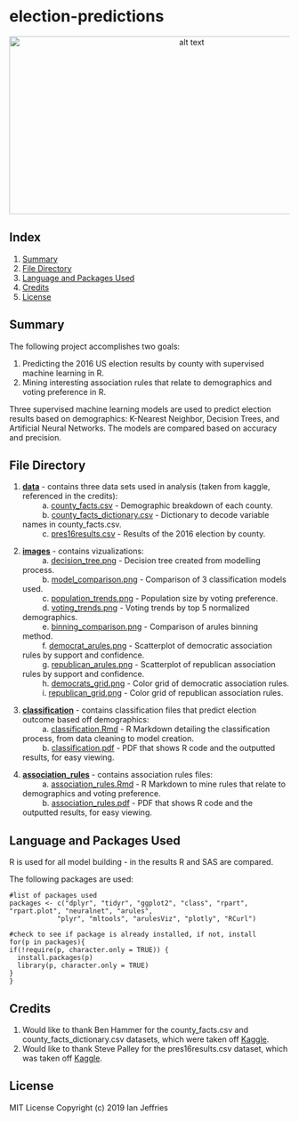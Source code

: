 # election-predictions

<p align="center">
<img src="https://github.com/ianjeffries/election-predictions/blob/master/images/voting_trends.png" alt="alt text" width="640" height="320">
</p>

## Index 
1. [Summary](https://github.com/ianjeffries/election-predictions#summary)
2. [File Directory](https://github.com/ianjeffries/election-predictions#file-directory)
3. [Language and Packages Used](https://github.com/ianjeffries/election-predictions#language-and-packages-used)
4. [Credits](https://github.com/ianjeffries/election-predictions#credits)
5. [License](https://github.com/ianjeffries/election-predictions#license)

## Summary 
The following project accomplishes two goals:  

  1. Predicting the 2016 US election results by county with supervised machine learning in R.
  2. Mining interesting association rules that relate to demographics and voting preference in R. 
  
Three supervised machine learning models are used to predict election results based on demographics: K-Nearest Neighbor, Decision Trees, and Artificial Neural Networks. The models are compared based on accuracy and precision. 

## File Directory

1. [**data**](https://github.com/ianjeffries/election-predictions/tree/master/data) - contains three data sets used in analysis (taken from kaggle, referenced in the credits):  
  &nbsp;&nbsp;&nbsp;&nbsp;&nbsp;&nbsp;&nbsp;&nbsp;&nbsp;a. [county_facts.csv](https://github.com/ianjeffries/election-predictions/blob/master/data/county_facts.csv) - Demographic breakdown of each county.  
  &nbsp;&nbsp;&nbsp;&nbsp;&nbsp;&nbsp;&nbsp;&nbsp;&nbsp;b. [county_facts_dictionary.csv](https://github.com/ianjeffries/election-predictions/blob/master/data/county_facts_dictionary.csv) - Dictionary to decode variable names in county_facts.csv.  
  &nbsp;&nbsp;&nbsp;&nbsp;&nbsp;&nbsp;&nbsp;&nbsp;&nbsp;c. [pres16results.csv](https://github.com/ianjeffries/election-predictions/blob/master/data/pres16results.csv) - Results of the 2016 election by county.
     
2. [**images**](https://github.com/ianjeffries/election-predictions/tree/master/images) - contains vizualizations:  
  &nbsp;&nbsp;&nbsp;&nbsp;&nbsp;&nbsp;&nbsp;&nbsp;&nbsp;a. [decision_tree.png](https://github.com/ianjeffries/election-predictions/blob/master/images/decision_tree.png) - Decision tree created from modelling process.  
  &nbsp;&nbsp;&nbsp;&nbsp;&nbsp;&nbsp;&nbsp;&nbsp;&nbsp;b. <font color="black">[model_comparison.png](https://github.com/ianjeffries/election-predictions/blob/master/images/model_comparison.png)</font> - Comparison of 3 classification models used.  
  &nbsp;&nbsp;&nbsp;&nbsp;&nbsp;&nbsp;&nbsp;&nbsp;&nbsp;c. [population_trends.png](https://github.com/ianjeffries/election-predictions/blob/master/images/population_trends.png) - Population size by voting preference.  
  &nbsp;&nbsp;&nbsp;&nbsp;&nbsp;&nbsp;&nbsp;&nbsp;&nbsp;d. [voting_trends.png](https://github.com/ianjeffries/election-predictions/blob/master/images/voting_trends.png) - Voting trends by top 5 normalized demographics.  
  &nbsp;&nbsp;&nbsp;&nbsp;&nbsp;&nbsp;&nbsp;&nbsp;&nbsp;e. [binning_comparison.png](https://github.com/ianjeffries/election-predictions/blob/master/images/binning_comparison.png) - Comparison of arules binning method.  
  &nbsp;&nbsp;&nbsp;&nbsp;&nbsp;&nbsp;&nbsp;&nbsp;&nbsp;f. [democrat_arules.png](https://github.com/ianjeffries/election-predictions/blob/master/images/democrat_arules.png) - Scatterplot of democratic association rules by support and confidence.  
  &nbsp;&nbsp;&nbsp;&nbsp;&nbsp;&nbsp;&nbsp;&nbsp;&nbsp;g. [republican_arules.png](https://github.com/ianjeffries/election-predictions/blob/master/images/republican_arules.png) - Scatterplot of republican association rules by support and confidence.  
  &nbsp;&nbsp;&nbsp;&nbsp;&nbsp;&nbsp;&nbsp;&nbsp;&nbsp;h. [democrats_grid.png](https://github.com/ianjeffries/election-predictions/blob/master/images/democrat_grid.png) - Color grid of democratic association rules.  
  &nbsp;&nbsp;&nbsp;&nbsp;&nbsp;&nbsp;&nbsp;&nbsp;&nbsp;i. [republican_grid.png](https://github.com/ianjeffries/election-predictions/blob/master/images/republican_grid.png) - Color grid of republican association rules. 
  
3. [**classification**](https://github.com/ianjeffries/election-predictions/tree/master/classification) - contains classification files that predict election outcome based off demographics:  
  &nbsp;&nbsp;&nbsp;&nbsp;&nbsp;&nbsp;&nbsp;&nbsp;&nbsp;a. [classification.Rmd](https://github.com/ianjeffries/election-predictions/blob/master/classification/classification.Rmd) - R Markdown detailing the classification process, from data cleaning to model creation.  
  &nbsp;&nbsp;&nbsp;&nbsp;&nbsp;&nbsp;&nbsp;&nbsp;&nbsp;b. [classification.pdf](https://github.com/ianjeffries/election-predictions/blob/master/classification/classification.pdf) - PDF that shows R code and the outputted results, for easy viewing.
  
4. [**association_rules**](https://github.com/ianjeffries/election-predictions/tree/master/association_rules) - contains association rules files:  
  &nbsp;&nbsp;&nbsp;&nbsp;&nbsp;&nbsp;&nbsp;&nbsp;&nbsp;a. [association_rules.Rmd](https://github.com/ianjeffries/election-predictions/blob/master/association_rules/association_rules.Rmd) - R Markdown to mine rules that relate to demographics and voting preference.  
  &nbsp;&nbsp;&nbsp;&nbsp;&nbsp;&nbsp;&nbsp;&nbsp;&nbsp;b. [association_rules.pdf](https://github.com/ianjeffries/election-predictions/blob/master/association_rules/association_rules.pdf) - PDF that shows R code and the outputted results, for easy viewing.

## Language and Packages Used

R is used for all model building - in the results R and SAS are compared.  

The following packages are used:
  
  ```
#list of packages used
packages <- c("dplyr", "tidyr", "ggplot2", "class", "rpart", "rpart.plot", "neuralnet", "arules",
              "plyr", "mltools", "arulesViz", "plotly", "RCurl")

#check to see if package is already installed, if not, install
for(p in packages){
  if(!require(p, character.only = TRUE)) {
    install.packages(p)
    library(p, character.only = TRUE)
  } 
}
```

## Credits

1. Would like to thank Ben Hammer for the county_facts.csv and county_facts_dictionary.csv datasets, which were taken off [Kaggle](https://www.kaggle.com/benhamner/2016-us-election/home).
2. Would like to thank Steve Palley for the pres16results.csv dataset, which was taken off [Kaggle](https://www.kaggle.com/stevepalley/2016uspresidentialvotebycounty/home).

## License 

MIT License
Copyright (c) 2019 Ian Jeffries
  
